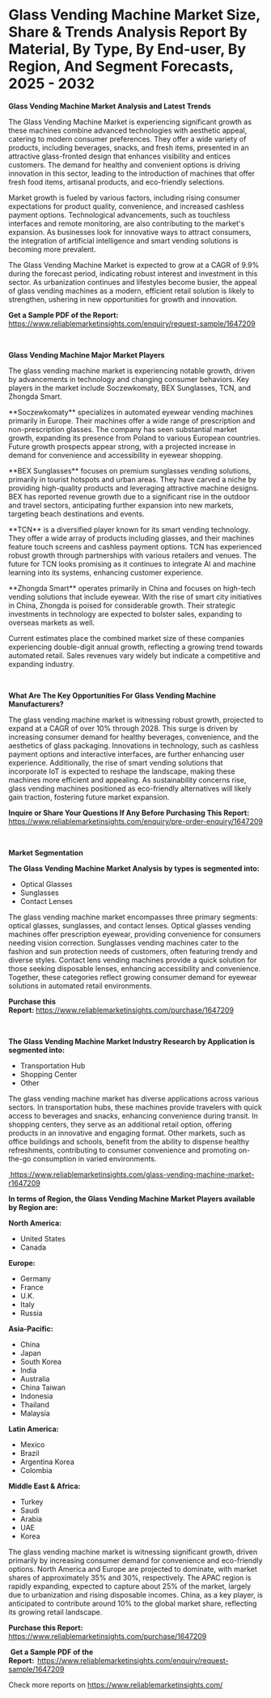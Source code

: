 <p><h1>Glass Vending Machine Market Size, Share & Trends Analysis Report By Material, By Type, By End-user, By Region, And Segment Forecasts, 2025 - 2032</h1></p><p><strong>Glass Vending Machine Market Analysis and Latest Trends</strong></p>
<p><p>The Glass Vending Machine Market is experiencing significant growth as these machines combine advanced technologies with aesthetic appeal, catering to modern consumer preferences. They offer a wide variety of products, including beverages, snacks, and fresh items, presented in an attractive glass-fronted design that enhances visibility and entices customers. The demand for healthy and convenient options is driving innovation in this sector, leading to the introduction of machines that offer fresh food items, artisanal products, and eco-friendly selections.</p><p>Market growth is fueled by various factors, including rising consumer expectations for product quality, convenience, and increased cashless payment options. Technological advancements, such as touchless interfaces and remote monitoring, are also contributing to the market's expansion. As businesses look for innovative ways to attract consumers, the integration of artificial intelligence and smart vending solutions is becoming more prevalent.</p><p>The Glass Vending Machine Market is expected to grow at a CAGR of 9.9% during the forecast period, indicating robust interest and investment in this sector. As urbanization continues and lifestyles become busier, the appeal of glass vending machines as a modern, efficient retail solution is likely to strengthen, ushering in new opportunities for growth and innovation.</p></p>
<p><strong>Get a Sample PDF of the Report:&nbsp;</strong> <a href="https://www.reliablemarketinsights.com/enquiry/request-sample/1647209?utm_campaign=2609&utm_medium=2&utm_source=Github&utm_content=ia&utm_term=10042025&utm_id=glass-vending-machine">https://www.reliablemarketinsights.com/enquiry/request-sample/1647209</a></p>
<p>&nbsp;</p>
<p><strong>Glass Vending Machine Major Market Players</strong></p>
<p><p>The glass vending machine market is experiencing notable growth, driven by advancements in technology and changing consumer behaviors. Key players in the market include Soczewkomaty, BEX Sunglasses, TCN, and Zhongda Smart.</p><p>**Soczewkomaty** specializes in automated eyewear vending machines primarily in Europe. Their machines offer a wide range of prescription and non-prescription glasses. The company has seen substantial market growth, expanding its presence from Poland to various European countries. Future growth prospects appear strong, with a projected increase in demand for convenience and accessibility in eyewear shopping.</p><p>**BEX Sunglasses** focuses on premium sunglasses vending solutions, primarily in tourist hotspots and urban areas. They have carved a niche by providing high-quality products and leveraging attractive machine designs. BEX has reported revenue growth due to a significant rise in the outdoor and travel sectors, anticipating further expansion into new markets, targeting beach destinations and events.</p><p>**TCN** is a diversified player known for its smart vending technology. They offer a wide array of products including glasses, and their machines feature touch screens and cashless payment options. TCN has experienced robust growth through partnerships with various retailers and venues. The future for TCN looks promising as it continues to integrate AI and machine learning into its systems, enhancing customer experience.</p><p>**Zhongda Smart** operates primarily in China and focuses on high-tech vending solutions that include eyewear. With the rise of smart city initiatives in China, Zhongda is poised for considerable growth. Their strategic investments in technology are expected to bolster sales, expanding to overseas markets as well.</p><p>Current estimates place the combined market size of these companies experiencing double-digit annual growth, reflecting a growing trend towards automated retail. Sales revenues vary widely but indicate a competitive and expanding industry.</p></p>
<p>&nbsp;</p>
<p><strong>What Are The Key Opportunities For Glass Vending Machine Manufacturers?</strong></p>
<p><p>The glass vending machine market is witnessing robust growth, projected to expand at a CAGR of over 10% through 2028. This surge is driven by increasing consumer demand for healthy beverages, convenience, and the aesthetics of glass packaging. Innovations in technology, such as cashless payment options and interactive interfaces, are further enhancing user experience. Additionally, the rise of smart vending solutions that incorporate IoT is expected to reshape the landscape, making these machines more efficient and appealing. As sustainability concerns rise, glass vending machines positioned as eco-friendly alternatives will likely gain traction, fostering future market expansion.</p></p>
<p><strong>Inquire or Share Your Questions If Any Before Purchasing This Report:</strong> <a href="https://www.reliablemarketinsights.com/enquiry/pre-order-enquiry/1647209?utm_campaign=2609&utm_medium=2&utm_source=Github&utm_content=ia&utm_term=10042025&utm_id=glass-vending-machine">https://www.reliablemarketinsights.com/enquiry/pre-order-enquiry/1647209</a></p>
<p>&nbsp;</p>
<p><strong>Market Segmentation</strong></p>
<p><strong>The Glass Vending Machine Market Analysis by types is segmented into:</strong></p>
<p><ul><li>Optical Glasses</li><li>Sunglasses</li><li>Contact Lenses</li></ul></p>
<p><p>The glass vending machine market encompasses three primary segments: optical glasses, sunglasses, and contact lenses. Optical glasses vending machines offer prescription eyewear, providing convenience for consumers needing vision correction. Sunglasses vending machines cater to the fashion and sun protection needs of customers, often featuring trendy and diverse styles. Contact lens vending machines provide a quick solution for those seeking disposable lenses, enhancing accessibility and convenience. Together, these categories reflect growing consumer demand for eyewear solutions in automated retail environments.</p></p>
<p><strong>Purchase this Report:&nbsp;</strong><a href="https://www.reliablemarketinsights.com/purchase/1647209?utm_campaign=2609&utm_medium=2&utm_source=Github&utm_content=ia&utm_term=10042025&utm_id=glass-vending-machine">https://www.reliablemarketinsights.com/purchase/1647209</a></p>
<p>&nbsp;</p>
<p><strong>The Glass Vending Machine Market Industry Research by Application is segmented into:</strong></p>
<p><ul><li>Transportation Hub</li><li>Shopping Center</li><li>Other</li></ul></p>
<p><p>The glass vending machine market has diverse applications across various sectors. In transportation hubs, these machines provide travelers with quick access to beverages and snacks, enhancing convenience during transit. In shopping centers, they serve as an additional retail option, offering products in an innovative and engaging format. Other markets, such as office buildings and schools, benefit from the ability to dispense healthy refreshments, contributing to consumer convenience and promoting on-the-go consumption in varied environments.</p></p>
<p><a href="https://www.reliablemarketinsights.com/glass-vending-machine-market-r1647209?utm_campaign=2609&utm_medium=2&utm_source=Github&utm_content=ia&utm_term=10042025&utm_id=glass-vending-machine">&nbsp;https://www.reliablemarketinsights.com/glass-vending-machine-market-r1647209</a></p>
<p><strong>In terms of Region, the Glass Vending Machine Market Players available by Region are:</strong></p>
<p>
    <p> <strong> North America: </strong>
        <ul>
            <li>United States</li>
            <li>Canada</li>
        </ul>
        </p> 
    <p> <strong> Europe: </strong>
        <ul>
            <li>Germany</li>
            <li>France</li>
            <li>U.K.</li>
            <li>Italy</li>
            <li>Russia</li>
        </ul>
        </p> 
    <p> <strong> Asia-Pacific: </strong>
        <ul>
            <li>China</li>
            <li>Japan</li>
            <li>South Korea</li>
            <li>India</li>
            <li>Australia</li>
            <li>China Taiwan</li>
            <li>Indonesia</li>
            <li>Thailand</li>
            <li>Malaysia</li>
        </ul>
        </p> 
    <p> <strong> Latin America: </strong>
        <ul>
            <li>Mexico</li>
            <li>Brazil</li>
            <li>Argentina Korea</li>
            <li>Colombia</li>
        </ul>
        </p> 
    <p> <strong> Middle East & Africa: </strong>
        <ul>
            <li>Turkey</li>
            <li>Saudi</li>
            <li>Arabia</li>
            <li>UAE</li>
            <li>Korea</li>
        </ul>
    </p>
    </p>
<p><p>The glass vending machine market is witnessing significant growth, driven primarily by increasing consumer demand for convenience and eco-friendly options. North America and Europe are projected to dominate, with market shares of approximately 35% and 30%, respectively. The APAC region is rapidly expanding, expected to capture about 25% of the market, largely due to urbanization and rising disposable incomes. China, as a key player, is anticipated to contribute around 10% to the global market share, reflecting its growing retail landscape.</p></p>
<p><strong>Purchase this Report: </strong><a href="https://www.reliablemarketinsights.com/purchase/1647209?utm_campaign=2609&utm_medium=2&utm_source=Github&utm_content=ia&utm_term=10042025&utm_id=glass-vending-machine">https://www.reliablemarketinsights.com/purchase/1647209</a></p>
<p>&nbsp;<strong>Get a Sample PDF of the Report:&nbsp;&nbsp;</strong><a href="https://www.reliablemarketinsights.com/enquiry/request-sample/1647209?utm_campaign=2609&utm_medium=2&utm_source=Github&utm_content=ia&utm_term=10042025&utm_id=glass-vending-machine">https://www.reliablemarketinsights.com/enquiry/request-sample/1647209</a></p>
<p><strong></strong></p>
<p>Check more reports on <a href="https://www.reliablemarketinsights.com/?utm_campaign=2609&utm_medium=2&utm_source=Github&utm_content=ia&utm_term=10042025&utm_id=glass-vending-machine">https://www.reliablemarketinsights.com/</a></p>